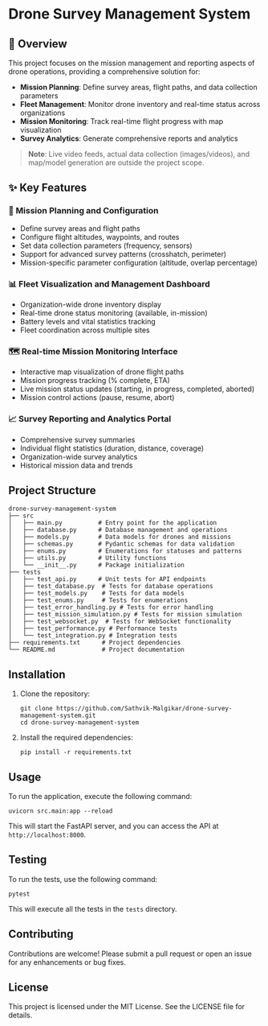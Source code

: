 # Drone Survey Management System

## 🚁 Overview

This project focuses on the mission management and reporting aspects of drone operations, providing a comprehensive solution for:

- **Mission Planning**: Define survey areas, flight paths, and data collection parameters
- **Fleet Management**: Monitor drone inventory and real-time status across organizations
- **Mission Monitoring**: Track real-time flight progress with map visualization
- **Survey Analytics**: Generate comprehensive reports and analytics

> **Note**: Live video feeds, actual data collection (images/videos), and map/model generation are outside the project scope.

## ✨ Key Features

### 🎯 Mission Planning and Configuration
- Define survey areas and flight paths
- Configure flight altitudes, waypoints, and routes
- Set data collection parameters (frequency, sensors)
- Support for advanced survey patterns (crosshatch, perimeter)
- Mission-specific parameter configuration (altitude, overlap percentage)

### 📊 Fleet Visualization and Management Dashboard
- Organization-wide drone inventory display
- Real-time drone status monitoring (available, in-mission)
- Battery levels and vital statistics tracking
- Fleet coordination across multiple sites

### 🗺️ Real-time Mission Monitoring Interface
- Interactive map visualization of drone flight paths
- Mission progress tracking (% complete, ETA)
- Live mission status updates (starting, in progress, completed, aborted)
- Mission control actions (pause, resume, abort)

### 📈 Survey Reporting and Analytics Portal
- Comprehensive survey summaries
- Individual flight statistics (duration, distance, coverage)
- Organization-wide survey analytics
- Historical mission data and trends

## Project Structure
```
drone-survey-management-system
├── src
│   ├── main.py          # Entry point for the application
│   ├── database.py      # Database management and operations
│   ├── models.py        # Data models for drones and missions
│   ├── schemas.py       # Pydantic schemas for data validation
│   ├── enums.py         # Enumerations for statuses and patterns
│   ├── utils.py         # Utility functions
│   └── __init__.py      # Package initialization
├── tests
│   ├── test_api.py      # Unit tests for API endpoints
│   ├── test_database.py  # Tests for database operations
│   ├── test_models.py    # Tests for data models
│   ├── test_enums.py     # Tests for enumerations
│   ├── test_error_handling.py # Tests for error handling
│   ├── test_mission_simulation.py # Tests for mission simulation
│   ├── test_websocket.py  # Tests for WebSocket functionality
│   ├── test_performance.py # Performance tests
│   └── test_integration.py # Integration tests
├── requirements.txt      # Project dependencies
└── README.md             # Project documentation
```

## Installation
1. Clone the repository:
   ```
   git clone https://github.com/Sathvik-Malgikar/drone-survey-management-system.git
   cd drone-survey-management-system
   ```

2. Install the required dependencies:
   ```
   pip install -r requirements.txt
   ```

## Usage
To run the application, execute the following command:
```
uvicorn src.main:app --reload
```
This will start the FastAPI server, and you can access the API at `http://localhost:8000`.

## Testing
To run the tests, use the following command:
```
pytest
```
This will execute all the tests in the `tests` directory.

## Contributing
Contributions are welcome! Please submit a pull request or open an issue for any enhancements or bug fixes.

## License
This project is licensed under the MIT License. See the LICENSE file for details.